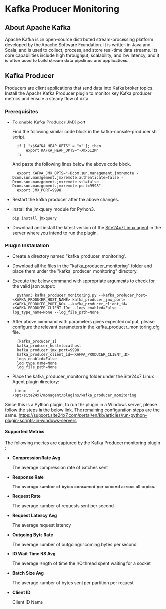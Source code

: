 # **Kafka Producer Monitoring**

## About Apache Kafka
Apache Kafka is an open-source distributed stream-processing platform developed by the Apache Software Foundation. It is written in Java and Scala, and is used to collect, process, and store real-time data streams. Its core capabilities include high throughput, scalability, and low latency, and it is often used to build stream data pipelines and applications.

## Kafka Producer
Producers are client applications that send data into Kafka broker topics. 
Install the Apache Kafka Producer plugin to monitor key Kafka producer metrics and ensure a steady flow of data.


### Prerequisites
- To enable Kafka Producer JMX port

    Find the following similar code block in the kafka-console-producer.sh script.

        
        if [ "x$KAFKA_HEAP_OPTS" = "x" ]; then
            export KAFKA_HEAP_OPTS="-Xmx512M"
        fi
        
    And paste the following lines below the above code block.

        
        export KAFKA_JMX_OPTS="-Dcom.sun.management.jmxremote -Dcom.sun.management.jmxremote.authenticate=false -Dcom.sun.management.jmxremote.ssl=false -Dcom.sun.management.jmxremote.port=9998"
        export JMX_PORT=9998
        
- Restart the kafka producer after the above changes.

- Install the jmxquery module for Python3.
    ```
    pip install jmxquery
    ```

- Download and install the latest version of the [Site24x7 Linux agent](https://www.site24x7.com/app/client#/admin/inventory/add-monitor) in the server where you intend  to run the plugin.



### Plugin Installation

- Create a directory named "kafka_producer_monitoring".

- Download all the files in the "kafka_producer_monitoring" folder and place them under the "kafka_producer_monitoring" directory.

- Execute the below command with appropriate arguments to check for the valid json output:
  
        python3 kafka_producer_monitoring.py --kafka_producer_host=<KAFKA_PRODUCER_HOST_NAME> kafka_producer_jmx_port=<KAFKA_PRODUCER_PORT_NO> --kafka_producer_client_id=<KAFKA_PRODUCER_CLIENT_ID> --logs_enabled=False --log_type_name=None --log_file_path=None

- After above command with parameters gives expected output, please configure the relevant  parameters in the kafka_producer_monitoring.cfg file.

        [kafka_producer_1]
        kafka_producer_host=localhost
        kafka_producer_jmx_port=9998
        kafka_producer_client_id=<KAFKA_PRODUCER_CLIENT_ID>
        logs_enabled=False
        log_type_name=None
        log_file_path=None
        


 - Place the kafka_producer_monitoring folder under the Site24x7 Linux Agent plugin directory:

        Linux    ->   /opt/site24x7/monagent/plugins/kafka_producer_monitoring


Since this is a Python plugin, to run the plugin in a Windows server, please follow the steps in the below link. The remaining configuration steps are the same. 
https://support.site24x7.com/portal/en/kb/articles/run-python-plugin-scripts-in-windows-servers


#### Supported Metrics
The following metrics are captured by the Kafka Producer monitoring plugin :

- **Compression Rate Avg**

    The average compression rate of batches sent

- **Response Rate**

    The average number of bytes consumed per second across all topics.
- **Request Rate**

    The average number of requests sent per second

- **Request Latency Avg**

    The average request latency
- **Outgoing Byte Rate**

    The average number of outgoing/incoming bytes per second
- **IO Wait Time NS Avg**

    The average length of time the I/O thread spent waiting for a socket
- **Batch Size Avg**

    The average number of bytes sent per partition per request
- **Client ID**

    Client ID Name
